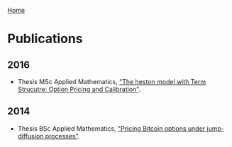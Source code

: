 [Home](index.md)

# Publications

## 2016
* Thesis MSc Applied Mathematics, ["The heston model with Term Strucutre: Option Pricing and Calibration"](   http://resolver.tudelft.nl/uuid:eb4a8dd4-e024-48d7-9784-4bbecbebe1f1).

## 2014
* Thesis BSc Applied Mathematics, ["Pricing Bitcoin options under jump-diffusion processes"](http://resolver.tudelft.nl/uuid:c9e40f25-738e-4c69-a747-e10de372dc42).
